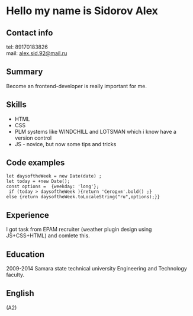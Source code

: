 
# Hello my name is Sidorov Alex # 
## Contact info ##
tel: 89170183826
<br>
mail: alex.sid.92@mail.ru
## Summary ##
Become an frontend-developer is really important for me.
## Skills ##
* HTML
* CSS
* PLM systems like WINDCHILL and LOTSMAN which i know have a version control
* JS - novice, but now some tips and tricks
## Code examples ##
```function weekday(date){
let daysoftheWeek = new Date(date) ;
let today = +new Date();
const options =  {weekday: 'long'};
 if (today > daysoftheWeek ){return 'Сегодня'.bold() ;}
else {return daysoftheWeek.toLocaleString("ru",options);}}
```
## Experience ##
I got task from EPAM recruiter (weather plugin design using JS+CSS+HTML) and comlete this.
## Education ##
2009-2014 Samara state technical university Engineering and Technology faculty.
## English ##
(A2)
